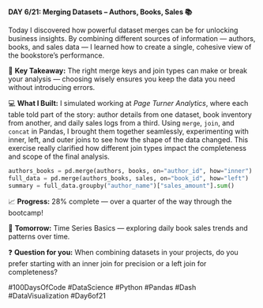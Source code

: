 **DAY 6/21: Merging Datasets – Authors, Books, Sales 📚**

Today I discovered how powerful dataset merges can be for unlocking business insights. By combining different sources of information — authors, books, and sales data — I learned how to create a single, cohesive view of the bookstore’s performance.

🎯 **Key Takeaway:** The right merge keys and join types can make or break your analysis — choosing wisely ensures you keep the data you need without introducing errors.

💻 **What I Built:** I simulated working at *Page Turner Analytics*, where each table told part of the story: author details from one dataset, book inventory from another, and daily sales logs from a third. Using `merge`, `join`, and `concat` in Pandas, I brought them together seamlessly, experimenting with inner, left, and outer joins to see how the shape of the data changed. This exercise really clarified how different join types impact the completeness and scope of the final analysis.

```python
authors_books = pd.merge(authors, books, on="author_id", how="inner")
full_data = pd.merge(authors_books, sales, on="book_id", how="left")
summary = full_data.groupby("author_name")["sales_amount"].sum()
```

📈 **Progress:** 28% complete — over a quarter of the way through the bootcamp!  

🚀 **Tomorrow:** Time Series Basics — exploring daily book sales trends and patterns over time.  

❓ **Question for you:** When combining datasets in your projects, do you prefer starting with an inner join for precision or a left join for completeness?  

#100DaysOfCode #DataScience #Python #Pandas #Dash #DataVisualization #Day6of21
